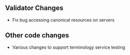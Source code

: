 ## Validator Changes

* Fix bug accessing canonical resources on servers

## Other code changes

* Various changes to support terminology service testing

